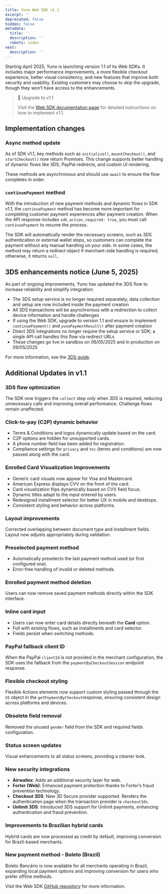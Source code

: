 ```yaml
---
title: Yuno Web SDK v1.1
excerpt: ''
deprecated: false
hidden: false
metadata:
  title: ''
  description: ''
  robots: index
next:
  description: ''
---
```

Starting April 2025, Yuno is launching version 1.1 of its Web SDKs. It includes major performance improvements, a more flexible checkout experience, better visual consistency, and new features that improve both security and usability. Existing customers may choose to skip the upgrade, though they won’t have access to the enhancements.

> 📘 Upgrade to v1.1
>
> Visit the [Web SDK documentation page](https://docs.y.uno/docs/full-checkout-sdk) for detailed instructions on how to implement v1.1.

## Implementation changes

### Async method update

As of SDK v1.1, key methods such as `initialize()`, `mountCheckout()`, and `startCheckout()` now return Promises. This change supports better handling of dynamic flows like 3DS, PayPal redirects, and custom UI rendering.

These methods are asynchronous and should use `await` to ensure the flow completes in order.

### `continuePayment` method

With the introduction of new payment methods and dynamic flows in SDK v1.1, the `continuePayment` method has become more important for completing customer payment experiences after payment creation. When the API response includes `sdk_action_required: true`, you must call `continuePayment` to resume the process.

The SDK will automatically render the necessary screens, such as 3DS authentication or external wallet steps, so customers can complete the payment without any manual handling on your side. In some cases, the method may return a redirect object if merchant-side handling is required; otherwise, it returns `null`.

## 3DS enhancements notice (June 5, 2025)

As part of ongoing improvements, Yuno has updated the 3DS flow to increase reliability and simplify integration:

* The 3DS setup service is no longer required separately; data collection and setup are now included inside the payment creation
* All 3DS transactions will be asynchronous with a redirection to collect device information and handle challenges
* If using the Web SDK, upgrade to version 1.1 and ensure to implement `continuePayment()` and `yunoPaymentResult()` after payment creation
* Direct 3DS integrations no longer require the setup service or SDK; a single API call handles this flow via redirect URLs
* These changes go live in sandbox on 06/05/2025 and in production on 09/05/2025

For more information, see the [3DS guide](https://docs.y.uno/docs/3ds-setup-sdk).

## Additional Updates in v1.1

### 3DS flow optimization

The SDK now triggers the `collect` step only when 3DS is required, reducing unnecessary calls and improving overall performance. Challenge flows remain unaffected.

### Click-to-pay (C2P) dynamic behavior

* Terms & Conditions and logos dynamically update based on the card.
* C2P options are hidden for unsupported cards.
* A phone number field has been added for registration.
* Compliance settings for `privacy` and `tnc` (terms and conditions) are now passed along with the card.

### Enrolled Card Visualization Improvements

* Generic card visuals now appear for Visa and Mastercard.
* American Express displays CVV on the front of the card.
* Card visualization flips dynamically based on CVV field focus.
* Dynamic titles adapt to the input entered by users.
* Redesigned installment selector for better UX in mobile and desktops.
* Consistent styling and behavior across platforms.

### Layout improvements

Corrected overlapping between document type and installment fields. Layout now adjusts appropriately during validation.

### Preselected payment method

* Automatically preselects the last payment method used (or first configured one).
* Error-free handling of invalid or deleted methods.

### Enrolled payment method deletion

Users can now remove saved payment methods directly within the SDK interface.

### Inline card input

* Users can now enter card details directly beneath the **Card** option.
* Full with existing flows, such as installments and card selector.
* Fields persist when switching methods.

### PayPal fallback client ID

When the PayPal `clientId` is not provided in the merchant configuration, the SDK uses the fallback from the `paymentByCheckoutSession` endpoint response.

### Flexible checkout styling

Flexible Actions elements now support custom styling passed through the `UI` object in the `getPaymentByCheckout`response, ensuring consistent design across platforms and devices.

### Obsolete field removal

Removed the unused `gender` field from the SDK and required fields configuration.

### Status screen updates

Visual enhancements to all status screens, providing a cleaner look.

### New security integrations

* **Airwallex**: Adds an additional security layer for web.
* **Forter (Web)**: Enhanced payment protection thanks to Forter’s fraud prevention technology.
* **Checkout 3DS**: New 3D Secure provider supported. Renders the authentication page when the transaction provider is `checkout3ds`.
* **Unlimit 3DS**: Introduced 3DS support for Unlimit payments, enhancing authentication and fraud prevention.

### Improvements to Brazilian hybrid cards

Hybrid cards are now processed as credit by default, improving conversion for Brazil-based merchants.

### New payment method - Boleto (Brazil)

Boleto Bancário is now available for all merchants operating in Brazil, expanding local payment options and improving conversion for users who prefer offline methods.

Visit the Web SDK [GitHub repository](https://github.com/yuno-payments/yuno-sdk-web/blob/main/README.md) for more information.